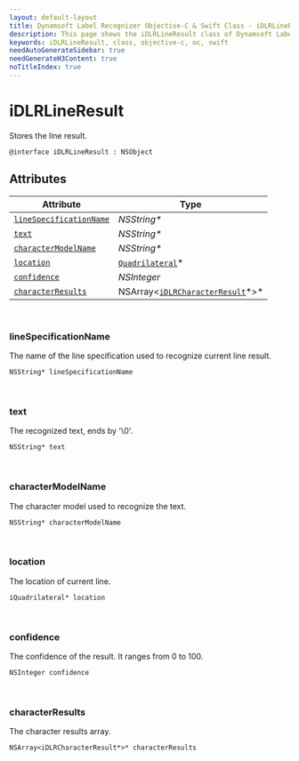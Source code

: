 ```yaml
---
layout: default-layout
title: Dynamsoft Label Recognizer Objective-C & Swift Class - iDLRLineResult
description: This page shows the iDLRLineResult class of Dynamsoft Label Recognizer for iOS SDK.
keywords: iDLRLineResult, class, objective-c, oc, swift
needAutoGenerateSidebar: true
needGenerateH3Content: true
noTitleIndex: true
---
```



# iDLRLineResult
Stores the line result.
  
```objc
@interface iDLRLineResult : NSObject 
```

## Attributes
  
| Attribute | Type |
|---------- | ---- |
| [`lineSpecificationName`](#linespecificationname) | *NSString\** |
| [`text`](#text) | *NSString\** |
| [`characterModelName`](#charactermodelname) | *NSString\** |
| [`location`](#location) | [`Quadrilateral`](quadrilateral.md)\* |
| [`confidence`](#confidence) | *NSInteger* |
| [`characterResults`](#characterresults) | NSArray<[`iDLRCharacterResult`](dlr-character-result.md)\*>\*|


&nbsp;

### lineSpecificationName
The name of the line specification used to recognize current line result.
```objc
NSString* lineSpecificationName
```

&nbsp;

### text
The recognized text, ends by '\0'.
```objc
NSString* text
```

&nbsp;

### characterModelName
The character model used to recognize the text.
```objc
NSString* characterModelName
```

&nbsp;

### location
The location of current line.
```objc
iQuadrilateral* location
```


&nbsp;

### confidence
The confidence of the result. It ranges from 0 to 100.
```objc
NSInteger confidence
```

&nbsp;

### characterResults
The character results array.
```objc
NSArray<iDLRCharacterResult*>* characterResults
```

